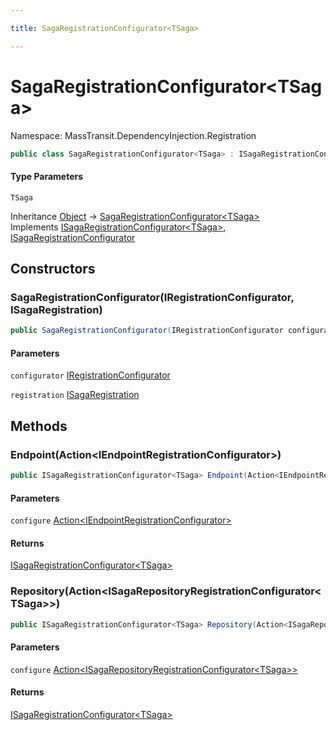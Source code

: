 ```yaml
---

title: SagaRegistrationConfigurator<TSaga>

---
```


# SagaRegistrationConfigurator\<TSaga\>

Namespace: MassTransit.DependencyInjection.Registration

```csharp
public class SagaRegistrationConfigurator<TSaga> : ISagaRegistrationConfigurator<TSaga>, ISagaRegistrationConfigurator
```

#### Type Parameters

`TSaga`<br/>

Inheritance [Object](https://learn.microsoft.com/en-us/dotnet/api/system.object) → [SagaRegistrationConfigurator\<TSaga\>](../masstransit-dependencyinjection-registration/sagaregistrationconfigurator-1)<br/>
Implements [ISagaRegistrationConfigurator\<TSaga\>](../masstransit/isagaregistrationconfigurator-1), [ISagaRegistrationConfigurator](../masstransit/isagaregistrationconfigurator)

## Constructors

### **SagaRegistrationConfigurator(IRegistrationConfigurator, ISagaRegistration)**

```csharp
public SagaRegistrationConfigurator(IRegistrationConfigurator configurator, ISagaRegistration registration)
```

#### Parameters

`configurator` [IRegistrationConfigurator](../masstransit/iregistrationconfigurator)<br/>

`registration` [ISagaRegistration](../masstransit-configuration/isagaregistration)<br/>

## Methods

### **Endpoint(Action\<IEndpointRegistrationConfigurator\>)**

```csharp
public ISagaRegistrationConfigurator<TSaga> Endpoint(Action<IEndpointRegistrationConfigurator> configure)
```

#### Parameters

`configure` [Action\<IEndpointRegistrationConfigurator\>](https://learn.microsoft.com/en-us/dotnet/api/system.action-1)<br/>

#### Returns

[ISagaRegistrationConfigurator\<TSaga\>](../masstransit/isagaregistrationconfigurator-1)<br/>

### **Repository(Action\<ISagaRepositoryRegistrationConfigurator\<TSaga\>\>)**

```csharp
public ISagaRegistrationConfigurator<TSaga> Repository(Action<ISagaRepositoryRegistrationConfigurator<TSaga>> configure)
```

#### Parameters

`configure` [Action\<ISagaRepositoryRegistrationConfigurator\<TSaga\>\>](https://learn.microsoft.com/en-us/dotnet/api/system.action-1)<br/>

#### Returns

[ISagaRegistrationConfigurator\<TSaga\>](../masstransit/isagaregistrationconfigurator-1)<br/>
